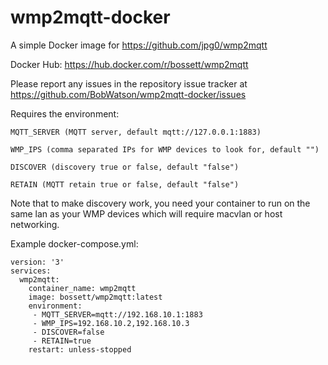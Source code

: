 # wmp2mqtt-docker
A simple Docker image for https://github.com/jpg0/wmp2mqtt

Docker Hub: https://hub.docker.com/r/bossett/wmp2mqtt

Please report any issues in the repository issue tracker at https://github.com/BobWatson/wmp2mqtt-docker/issues

Requires the environment:

```
MQTT_SERVER (MQTT server, default mqtt://127.0.0.1:1883)

WMP_IPS (comma separated IPs for WMP devices to look for, default "")

DISCOVER (discovery true or false, default "false")

RETAIN (MQTT retain true or false, default "false")
```

Note that to make discovery work, you need your container to run on the same lan as your WMP devices which will require macvlan or host networking.

Example docker-compose.yml:
```
version: '3'
services:
  wmp2mqtt:
    container_name: wmp2mqtt
    image: bossett/wmp2mqtt:latest
    environment:
     - MQTT_SERVER=mqtt://192.168.10.1:1883
     - WMP_IPS=192.168.10.2,192.168.10.3
     - DISCOVER=false
     - RETAIN=true
    restart: unless-stopped
```
